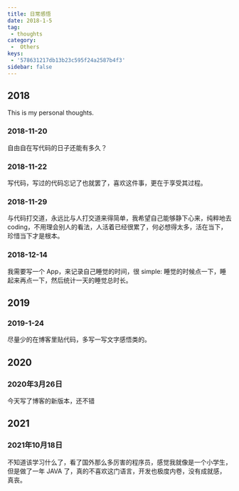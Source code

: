```yaml
---
title: 日常感悟
date: 2018-1-5
tag:
 - thoughts
category:
 -  Others
keys:
 - '578631217db13b23c595f24a2587b4f3'
sidebar: false
---
```


## 2018

This is my personal thoughts.

### 2018-11-20

自由自在写代码的日子还能有多久？

### 2018-11-22

写代码，写过的代码忘记了也就罢了，喜欢这件事，更在于享受其过程。

### 2018-11-29

与代码打交道，永远比与人打交道来得简单，我希望自己能够静下心来，纯粹地去coding，不用理会别人的看法，人活着已经很累了，何必想得太多，活在当下，珍惜当下才是根本。

### 2018-12-14

我需要写一个 App，来记录自己睡觉的时间，很 simple: 睡觉的时候点一下，睡起来再点一下，然后统计一天的睡觉总时长。

## 2019

### 2019-1-24

尽量少的在博客里贴代码，多写一写文字感悟类的。

## 2020

### 2020年3月26日

今天写了博客的新版本，还不错

## 2021

### 2021年10月18日

不知道该学习什么了，看了国外那么多厉害的程序员，感觉我就像是一个小学生，但是做了一年 JAVA 了，真的不喜欢这门语言，开发也极度内卷，没有成就感，真丧。
